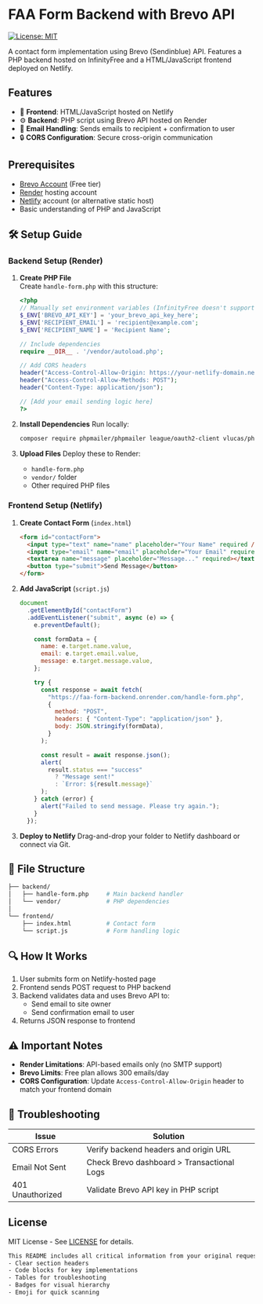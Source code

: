 # FAA Form Backend with Brevo API

[![License: MIT](https://img.shields.io/badge/License-MIT-yellow.svg)](https://opensource.org/licenses/MIT)

A contact form implementation using Brevo (Sendinblue) API. Features a PHP backend hosted on InfinityFree and a HTML/JavaScript frontend deployed on Netlify.

## Features

- 📄 **Frontend**: HTML/JavaScript hosted on Netlify
- ⚙️ **Backend**: PHP script using Brevo API hosted on Render
- 📧 **Email Handling**: Sends emails to recipient + confirmation to user
- 🔒 **CORS Configuration**: Secure cross-origin communication

## Prerequisites

- [Brevo Account](https://www.brevo.com/) (Free tier)
- [Render](https://dashboard.render.com/) hosting account
- [Netlify](https://www.netlify.com/) account (or alternative static host)
- Basic understanding of PHP and JavaScript

## 🛠 Setup Guide

### Backend Setup (Render)

1. **Create PHP File**  
   Create `handle-form.php` with this structure:

   ```php
   <?php
   // Manually set environment variables (InfinityFree doesn't support .env)
   $_ENV['BREVO_API_KEY'] = 'your_brevo_api_key_here';
   $_ENV['RECIPIENT_EMAIL'] = 'recipient@example.com';
   $_ENV['RECIPIENT_NAME'] = 'Recipient Name';

   // Include dependencies
   require __DIR__ . '/vendor/autoload.php';

   // Add CORS headers
   header("Access-Control-Allow-Origin: https://your-netlify-domain.netlify.app");
   header("Access-Control-Allow-Methods: POST");
   header("Content-Type: application/json");

   // [Add your email sending logic here]
   ?>
   ```

2. **Install Dependencies**
   Run locally:

   ```bash
   composer require phpmailer/phpmailer league/oauth2-client vlucas/phpdotenv
   ```

3. **Upload Files**
   Deploy these to Render:
   - `handle-form.php`
   - `vendor/` folder
   - Other required PHP files

### Frontend Setup (Netlify)

1. **Create Contact Form** (`index.html`)

   ```html
   <form id="contactForm">
     <input type="text" name="name" placeholder="Your Name" required />
     <input type="email" name="email" placeholder="Your Email" required />
     <textarea name="message" placeholder="Message..." required></textarea>
     <button type="submit">Send Message</button>
   </form>
   ```

2. **Add JavaScript** (`script.js`)

   ```javascript
   document
     .getElementById("contactForm")
     .addEventListener("submit", async (e) => {
       e.preventDefault();

       const formData = {
         name: e.target.name.value,
         email: e.target.email.value,
         message: e.target.message.value,
       };

       try {
         const response = await fetch(
           "https://faa-form-backend.onrender.com/handle-form.php",
           {
             method: "POST",
             headers: { "Content-Type": "application/json" },
             body: JSON.stringify(formData),
           }
         );

         const result = await response.json();
         alert(
           result.status === "success"
             ? "Message sent!"
             : `Error: ${result.message}`
         );
       } catch (error) {
         alert("Failed to send message. Please try again.");
       }
     });
   ```

3. **Deploy to Netlify**
   Drag-and-drop your folder to Netlify dashboard or connect via Git.

## 📂 File Structure

```bash
├── backend/
│   ├── handle-form.php     # Main backend handler
│   └── vendor/             # PHP dependencies
│
└── frontend/
    ├── index.html          # Contact form
    └── script.js           # Form handling logic
```

## 🔍 How It Works

1. User submits form on Netlify-hosted page
2. Frontend sends POST request to PHP backend
3. Backend validates data and uses Brevo API to:
   - Send email to site owner
   - Send confirmation email to user
4. Returns JSON response to frontend

## ⚠️ Important Notes

- **Render Limitations**:
  API-based emails only (no SMTP support)
- **Brevo Limits**:
  Free plan allows 300 emails/day
- **CORS Configuration**:
  Update `Access-Control-Allow-Origin` header to match your frontend domain

## 🚨 Troubleshooting

| **Issue**        | **Solution**                               |
| ---------------- | ------------------------------------------ |
| CORS Errors      | Verify backend headers and origin URL      |
| Email Not Sent   | Check Brevo dashboard > Transactional Logs |
| 401 Unauthorized | Validate Brevo API key in PHP script       |

## License

MIT License - See [LICENSE](LICENSE) for details.

```bash
This README includes all critical information from your original request while maintaining a professional structure. It uses:
- Clear section headers
- Code blocks for key implementations
- Tables for troubleshooting
- Badges for visual hierarchy
- Emoji for quick scanning
```
